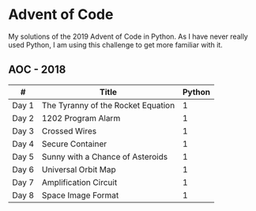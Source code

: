 # Advent of Code

My solutions of the 2019 Advent of Code in Python.
As I have never really used Python, I am using this challenge to get more familiar with it.

## AOC - 2018

\# | Title | Python |
------------ | ------------- | ------------ | 
Day 1 | The Tyranny of the Rocket Equation  | 1 |
Day 2 | 1202 Program Alarm | 1 | 
Day 3 | Crossed Wires | 1 | 
Day 4 | Secure Container  | 1 | 
Day 5 | Sunny with a Chance of Asteroids | 1 |
Day 6 | Universal Orbit Map | 1 |
Day 7 | Amplification Circuit | 1 |
Day 8 | Space Image Format | 1 |
